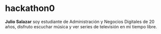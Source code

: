# hackathon0
**Julio Salazar**
soy estudiante de Administración y Negocios Digitales de 20 años, disfruto escuchar música y ver series de televisión en mi tiempo libre.
